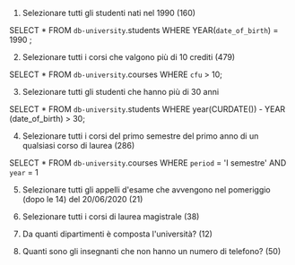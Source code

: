 1. Selezionare tutti gli studenti nati nel 1990 (160)

SELECT 
    *
FROM
    `db-university`.students
WHERE YEAR(`date_of_birth`) = 1990 ;

2. Selezionare tutti i corsi che valgono più di 10 crediti (479)

SELECT 
    *
FROM
    `db-university`.courses
WHERE `cfu` > 10;

3. Selezionare tutti gli studenti che hanno più di 30 anni

SELECT 
    *
FROM
    `db-university`.students
WHERE year(CURDATE()) - YEAR (date_of_birth) > 30;

4. Selezionare tutti i corsi del primo semestre del primo anno di un qualsiasi corso di
laurea (286)

SELECT 
    *
FROM
    `db-university`.courses
WHERE `period` = 'I semestre'
AND `year` = 1

5. Selezionare tutti gli appelli d'esame che avvengono nel pomeriggio (dopo le 14) del
20/06/2020 (21)


6. Selezionare tutti i corsi di laurea magistrale (38)


7. Da quanti dipartimenti è composta l'università? (12)


8. Quanti sono gli insegnanti che non hanno un numero di telefono? (50)